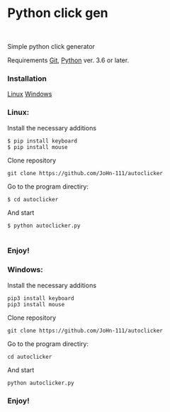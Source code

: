 
<h1>Python click gen</h1></br>
<p>Simple python click generator</p>
<p>Requirements <a href="https://git-scm.com/">Git</a>, <a href="https://www.python.org/">Python</a> ver. 3.6 or later.</p>
<h3>Installation</h3>
<a href="https://github.com/JoHn-111/autoclicker#linux">Linux</a>
<a href="https://github.com/JoHn-111/autoclicker#windows">Windows</a>
<h3>Linux:</h3>
<p>Install the necessary additions</p>
<code>$ pip install keyboard</code></br>
<code>$ pip install mouse</code></br>
<p>Clone repository</p>
<code>git clone https://github.com/JoHn-111/autoclicker</code></br>
<p>Go to the program directiry:</p>
<code>$ cd autoclicker</code>
<p>And start</p>
<code>$ python autoclicker.py</code></br></br>
<h3>Enjoy!</h3>
<h3>Windows:</h3>
<p>Install the necessary additions</p>
<code>pip3 install keyboard</code></br>
<code>pip3 install mouse</code></br>
<p>Clone repository</p>
<code>git clone https://github.com/JoHn-111/autoclicker</code></br>
<p>Go to the program directiry:</p>
<code>cd autoclicker</code>
<p>And start</p>
<code>python autoclicker.py</code></br>
<h3>Enjoy!</h3>
